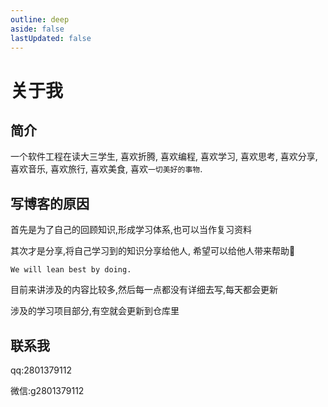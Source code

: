 ```yaml
---
outline: deep
aside: false
lastUpdated: false
---
```


# 关于我

## 简介

一个软件工程在读大三学生, 喜欢折腾, 喜欢编程, 喜欢学习, 喜欢思考, 喜欢分享, 喜欢音乐, 喜欢旅行, 喜欢美食, 喜欢`一切美好的事物`.

## 写博客的原因

首先是为了自己的回顾知识,形成学习体系,也可以当作复习资料

其次才是分享,将自己学习到的知识分享给他人, 希望可以给他人带来帮助🧐

`We will lean best by doing.`

目前来讲涉及的内容比较多,然后每一点都没有详细去写,每天都会更新

涉及的学习项目部分,有空就会更新到仓库里


## 联系我

qq:2801379112

微信:g2801379112





